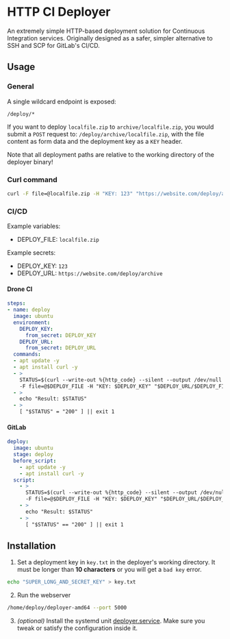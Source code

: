 # HTTP CI Deployer
An extremely simple HTTP-based deployment solution for Continuous Integration services. Originally designed as a safer, simpler alternative to SSH and SCP for GitLab's CI/CD.

## Usage
### General
A single wildcard endpoint is exposed:
```
/deploy/*
```
If you want to deploy `localfile.zip` to `archive/localfile.zip`, you would submit a `POST` request to: `/deploy/archive/localfile.zip`, with the file content as form data and the deployment key as a `KEY` header.

Note that all deployment paths are relative to the working directory of the deployer binary!

### Curl command
```bash
curl -F file=@localfile.zip -H "KEY: 123" "https://website.com/deploy/archive/localfile.zip"
```

### CI/CD
Example variables:
* DEPLOY_FILE: `localfile.zip`

Example secrets:
* DEPLOY_KEY: `123`
* DEPLOY_URL: `https://website.com/deploy/archive`

#### Drone CI
```yml
steps:
- name: deploy
  image: ubuntu
  environment:
    DEPLOY_KEY:
      from_secret: DEPLOY_KEY
    DEPLOY_URL:
      from_secret: DEPLOY_URL
  commands:
  - apt update -y
  - apt install curl -y
  - >
    STATUS=$(curl --write-out %{http_code} --silent --output /dev/null
    -F file=@$DEPLOY_FILE -H "KEY: $DEPLOY_KEY" "$DEPLOY_URL/$DEPLOY_FILE")
  - >
    echo "Result: $STATUS"
  - >
    [ "$STATUS" = "200" ] || exit 1
```

#### GitLab
```yml
deploy:
  image: ubuntu
  stage: deploy
  before_script:
    - apt update -y
    - apt install curl -y
  script:
    - >
      STATUS=$(curl --write-out %{http_code} --silent --output /dev/null
      -F file=@$DEPLOY_FILE -H "KEY: $DEPLOY_KEY" "$DEPLOY_URL/$DEPLOY_FILE")
    - >
      echo "Result: $STATUS"
    - >
      [ "$STATUS" == "200" ] || exit 1
```

## Installation
1. Set a deployment key in `key.txt` in the deployer's working directory. It must be longer than **10 characters** or you will get a `bad key` error.
```bash
echo "SUPER_LONG_AND_SECRET_KEY" > key.txt
```

2. Run the webserver
```bash
/home/deploy/deployer-amd64 --port 5000
```

3. *(optional)* Install the systemd unit [deployer.service](deployer.service). Make sure you tweak or satisfy the configuration inside it.
